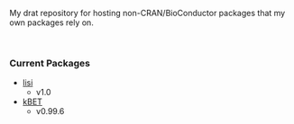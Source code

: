 My drat repository for hosting non-CRAN/BioConductor packages that my own packages rely on.

<br>

### Current Packages

- [lisi](https://github.com/immunogenomics/LISI)
    - v1.0
- [kBET](https://github.com/theislab/kBET)
    - v0.99.6 
